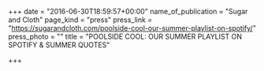 +++
date = "2016-06-30T18:59:57+00:00"
name_of_publication = "Sugar and Cloth"
page_kind = "press"
press_link = "https://sugarandcloth.com/poolside-cool-our-summer-playlist-on-spotify/"
press_photo = ""
title = "POOLSIDE COOL: OUR SUMMER PLAYLIST ON SPOTIFY & SUMMER QUOTES"

+++